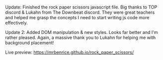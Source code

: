 Update: Finished the rock paper scissors javascript file.
Big thanks to TOP discord & Lukahn from The Downbeat discord. They were great teachers and helped me grasp the concepts I need to start writing js code more effectively.

Update 2: Added DOM manipulation & new styles. Looks far better and I'm rather pleased. Again, a massive thank you to Lukahn for helping me with background placement!

Live preview: https://mrbenrice.github.io/rock_paper_scissors/
